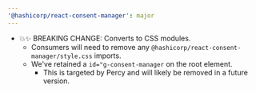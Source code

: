 ```yaml
---
'@hashicorp/react-consent-manager': major
---
```


- 💥✨ BREAKING CHANGE: Converts to CSS modules.
  - Consumers will need to remove any `@hashicorp/react-consent-manager/style.css` imports.
  - We've retained a `id="g-consent-manager` on the root element.
    - This is targeted by Percy and will likely be removed in a future version.
